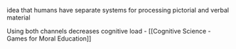 idea that humans have separate systems for processing pictorial and verbal material

Using both channels decreases cognitive load - [[Cognitive Science - Games for Moral Education]]

